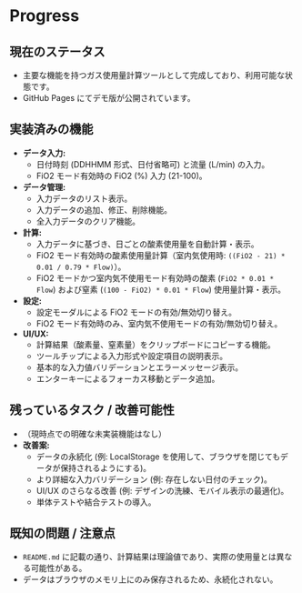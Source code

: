 # Progress

## 現在のステータス

- 主要な機能を持つガス使用量計算ツールとして完成しており、利用可能な状態です。
- GitHub Pages にてデモ版が公開されています。

## 実装済みの機能

- **データ入力:**
  - 日付時刻 (DDHHMM 形式、日付省略可) と流量 (L/min) の入力。
  - FiO2 モード有効時の FiO2 (%) 入力 (21-100)。
- **データ管理:**
  - 入力データのリスト表示。
  - 入力データの追加、修正、削除機能。
  - 全入力データのクリア機能。
- **計算:**
  - 入力データに基づき、日ごとの酸素使用量を自動計算・表示。
  - FiO2 モード有効時の酸素使用量計算（室内気使用時:
    `((FiO2 - 21) * 0.01 / 0.79 * Flow)`）。
  - FiO2 モードかつ室内気不使用モード有効時の酸素 (`FiO2 * 0.01 * Flow`)
    および窒素 (`(100 - FiO2) * 0.01 * Flow`) 使用量計算・表示。
- **設定:**
  - 設定モーダルによる FiO2 モードの有効/無効切り替え。
  - FiO2 モード有効時のみ、室内気不使用モードの有効/無効切り替え。
- **UI/UX:**
  - 計算結果（酸素量、窒素量）をクリップボードにコピーする機能。
  - ツールチップによる入力形式や設定項目の説明表示。
  - 基本的な入力値バリデーションとエラーメッセージ表示。
  - エンターキーによるフォーカス移動とデータ追加。

## 残っているタスク / 改善可能性

- （現時点での明確な未実装機能はなし）
- **改善案:**
  - データの永続化 (例: LocalStorage
    を使用して、ブラウザを閉じてもデータが保持されるようにする)。
  - より詳細な入力バリデーション (例: 存在しない日付のチェック)。
  - UI/UX のさらなる改善 (例: デザインの洗練、モバイル表示の最適化)。
  - 単体テストや結合テストの導入。

## 既知の問題 / 注意点

- `README.md`
  に記載の通り、計算結果は理論値であり、実際の使用量とは異なる可能性がある。
- データはブラウザのメモリ上にのみ保存されるため、永続化されない。
